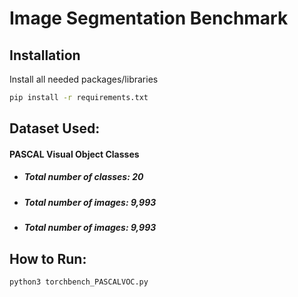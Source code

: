 # Image Segmentation Benchmark
## Installation
Install all needed packages/libraries
```bash
pip install -r requirements.txt
```

## Dataset Used:
#### PASCAL Visual Object Classes
* ##### Total number of classes: 20
* ##### Total number of images: 9,993
* ##### Total number of images: 9,993

## How to Run:
```bash
python3 torchbench_PASCALVOC.py
```
